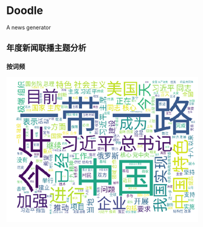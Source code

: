 # Doodle
A news generator


## 年度新闻联播主题分析
###  按词频
![image](https://github.com/Tangqian1994/Doodle/raw/master/%E8%AF%8D%E4%BA%91.png)

